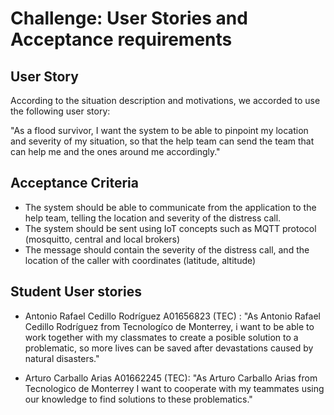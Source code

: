 # Challenge: User Stories and Acceptance requirements 


## User Story

According to the situation description and motivations, we accorded to use the following user story:

"As a flood survivor, I want the system to be able to pinpoint my location and severity of my situation, so that the help team can send the team that can help me and the ones around me accordingly."

## Acceptance Criteria

- The system should be able to communicate from the application to the help team, telling the location and severity of the distress call.
- The system should be sent using IoT concepts such as MQTT protocol (mosquitto, central and local brokers)
- The message should contain the severity of the distress call, and the location of the caller with coordinates (latitude, altitude)


## Student User stories

- Antonio Rafael Cedillo Rodríguez A01656823 (TEC) : "As Antonio Rafael Cedillo Rodríguez from Tecnologíco de Monterrey, i want to be able to work together with my classmates to create a posible solution to a problematic, so more lives can be saved after devastations caused by natural disasters."

- Arturo Carballo Arias A01662245 (TEC): "As Arturo Carballo Arias from Tecnologico de Monterrey I want to cooperate with my teammates using our knowledge to find solutions to these problematics."

